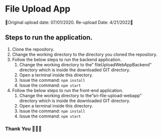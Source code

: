 # File Upload App

&#128308;Original upload date: 07/01/2020. Re-upload Date: 4/21/2022&#128308;

## Steps to run the application.

1. Clone the repository.
1. Change the working directory to the directory you cloned the repository. 
1. Follow the below steps to run the backend application.
    1. Change the working directory to the” fileUploadWebAppBackend” directory which is inside the downloaded GIT directory.
    1. Open a terminal inside this directory.
    1. Issue the command: 
    ```npm install```
    1. Issue the command: 
    ```npm start```
1. Follow the below steps to run the front-end application.
    1. Change the working directory to the”sri-file-upload-webapp” directory which is inside the downloaded GIT directory.
    1. Open a terminal inside this directory.
    1. Issue the command: 
    ```npm install```
    1. Issue the command: 
    ```npm start```

### Thank You &#127881;&#127881;&#127881;
